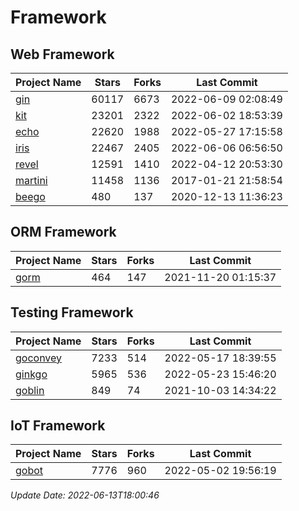 # Framework

## Web Framework
| Project Name | Stars | Forks | Last Commit |
| ------------ | ----- | ----- | ----------- |
| [gin](https://github.com/gin-gonic/gin) | 60117 | 6673 | 2022-06-09 02:08:49 |
| [kit](https://github.com/go-kit/kit) | 23201 | 2322 | 2022-06-02 18:53:39 |
| [echo](https://github.com/labstack/echo) | 22620 | 1988 | 2022-05-27 17:15:58 |
| [iris](https://github.com/kataras/iris) | 22467 | 2405 | 2022-06-06 06:56:50 |
| [revel](https://github.com/revel/revel) | 12591 | 1410 | 2022-04-12 20:53:30 |
| [martini](https://github.com/go-martini/martini) | 11458 | 1136 | 2017-01-21 21:58:54 |
| [beego](https://github.com/astaxie/beego) | 480 | 137 | 2020-12-13 11:36:23 |

## ORM Framework
| Project Name | Stars | Forks | Last Commit |
| ------------ | ----- | ----- | ----------- |
| [gorm](https://github.com/jinzhu/gorm) | 464 | 147 | 2021-11-20 01:15:37 |

## Testing Framework
| Project Name | Stars | Forks | Last Commit |
| ------------ | ----- | ----- | ----------- |
| [goconvey](https://github.com/smartystreets/goconvey) | 7233 | 514 | 2022-05-17 18:39:55 |
| [ginkgo](https://github.com/onsi/ginkgo) | 5965 | 536 | 2022-05-23 15:46:20 |
| [goblin](https://github.com/franela/goblin) | 849 | 74 | 2021-10-03 14:34:22 |

## IoT Framework
| Project Name | Stars | Forks | Last Commit |
| ------------ | ----- | ----- | ----------- |
| [gobot](https://github.com/hybridgroup/gobot) | 7776 | 960 | 2022-05-02 19:56:19 |

*Update Date: 2022-06-13T18:00:46*